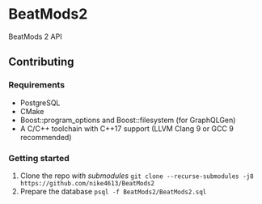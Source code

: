 # BeatMods2

BeatMods 2 API

## Contributing

### Requirements

* PostgreSQL
* CMake
* Boost::program_options and Boost::filesystem (for GraphQLGen)
* A C/C++ toolchain with C++17 support (LLVM Clang 9 or GCC 9 recommended)

### Getting started

1. Clone the repo *with submodules* `git clone --recurse-submodules -j8 https://github.com/nike4613/BeatMods2`
2. Prepare the database `psql -f BeatMods2/BeatMods2.sql`
